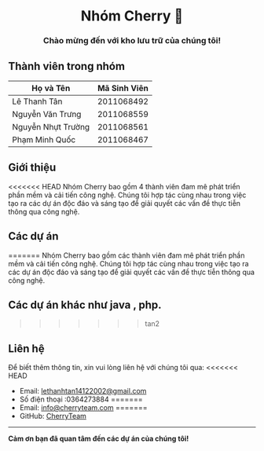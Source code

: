 <div align="center">

# Nhóm Cherry :cherries:

### Chào mừng đến với kho lưu trữ của chúng tôi!

</div>

## Thành viên trong nhóm

| Họ và Tên          | Mã Sinh Viên |
| ------------------ | ------------ |
| Lê Thanh Tân       | 2011068492   |
| Nguyễn Văn Trưng   | 2011068559   |
| Nguyễn Nhựt Trường | 2011068561   |
| Phạm Minh Quốc     | 2011068467   |

## Giới thiệu

<<<<<<< HEAD
Nhóm Cherry bao gồm 4 thành viên đam mê phát triển phần mềm và cải tiến công nghệ. Chúng tôi hợp tác cùng nhau trong việc tạo ra các dự án độc đáo và sáng tạo để giải quyết các vấn đề thực tiễn thông qua công nghệ.

## Các dự án 
=======
Nhóm Cherry bao gồm các thành viên đam mê phát triển phần mềm và cải tiến công nghệ. Chúng tôi hợp tác cùng nhau trong việc tạo ra các dự án độc đáo và sáng tạo để giải quyết các vấn đề thực tiễn thông qua công nghệ.

## Các dự án khác như java , php.

>>>>>>> tan2

## Liên hệ

Để biết thêm thông tin, xin vui lòng liên hệ với chúng tôi qua:
<<<<<<< HEAD
- Email: lethanhtan14122002@gmail.com
- Số điện thoại :0364273884
=======
- Email: info@cherryteam.com
=======
- GitHub: [CherryTeam](https://github.com/lethanhtan14122002/DA.NNPTUDM)

---

**Cảm ơn bạn đã quan tâm đến các dự án của chúng tôi!**


